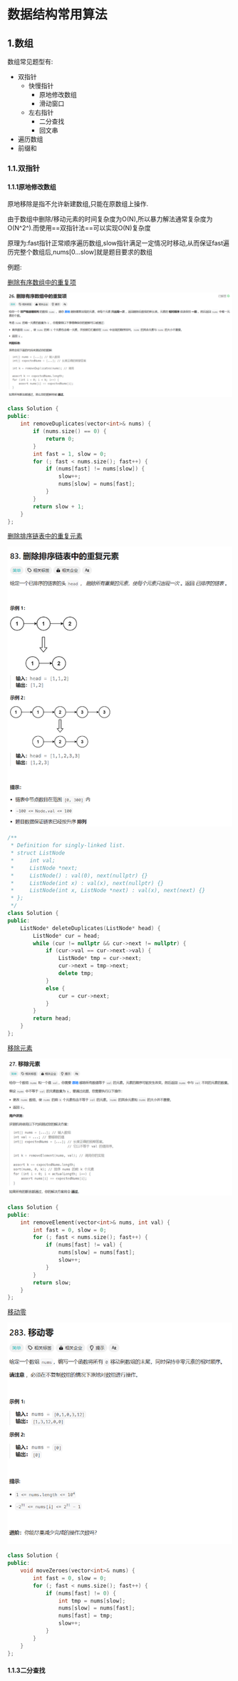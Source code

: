 # 数据结构常用算法

## 1.数组

数组常见题型有:

- 双指针
  - 快慢指针
    - 原地修改数组
    - 滑动窗口
  - 左右指针
    - 二分查找
    - 回文串
- 遍历数组
- 前缀和

### 1.1.双指针

#### 1.1.1原地修改数组

原地移除是指不允许新建数组,只能在原数组上操作.

由于数组中删除/移动元素的时间复杂度为O(N),所以暴力解法通常复杂度为O(N^2^).而使用==双指针法==可以实现O(N)复杂度

原理为:fast指针正常顺序遍历数组,slow指针满足一定情况时移动,从而保证fast遍历完整个数组后,nums[0...slow]就是题目要求的数组

例题:

[删除有序数组中的重复项](https://leetcode.cn/problems/remove-duplicates-from-sorted-array/description/)

![image-20241119002334911](assets/%E6%95%B0%E6%8D%AE%E7%BB%93%E6%9E%84%E5%B8%B8%E7%94%A8%E7%AE%97%E6%B3%95/image-20241119002334911.png)

```c++
class Solution {
public:
    int removeDuplicates(vector<int>& nums) {
        if (nums.size() == 0) {
            return 0;
        }
        int fast = 1, slow = 0;
        for (; fast < nums.size(); fast++) {
            if (nums[fast] != nums[slow]) {
                slow++;
                nums[slow] = nums[fast];
            }
        }
        return slow + 1;
    }
};
```

[删除排序链表中的重复元素](https://leetcode.cn/problems/remove-duplicates-from-sorted-list/description/)

![image-20241119004414320](assets/%E6%95%B0%E6%8D%AE%E7%BB%93%E6%9E%84%E5%B8%B8%E7%94%A8%E7%AE%97%E6%B3%95/image-20241119004414320.png)

```c++
/**
 * Definition for singly-linked list.
 * struct ListNode 
 *     int val;
 *     ListNode *next;
 *     ListNode() : val(0), next(nullptr) {}
 *     ListNode(int x) : val(x), next(nullptr) {}
 *     ListNode(int x, ListNode *next) : val(x), next(next) {}
 * };
 */
class Solution {
public:
    ListNode* deleteDuplicates(ListNode* head) {
        ListNode* cur = head;
        while (cur != nullptr && cur->next != nullptr) {
            if (cur->val == cur->next->val) {
                ListNode* tmp = cur->next;
                cur->next = tmp->next;
                delete tmp;
            }
            else {
                cur = cur->next;
            }
        }
        return head;
    }
};
```

[移除元素](https://leetcode.cn/problems/remove-element/description/)

![image-20241119011349408](assets/%E6%95%B0%E6%8D%AE%E7%BB%93%E6%9E%84%E5%B8%B8%E7%94%A8%E7%AE%97%E6%B3%95/image-20241119011349408.png)

```c++
class Solution {
public:
    int removeElement(vector<int>& nums, int val) {
        int fast = 0, slow = 0;
        for (; fast < nums.size(); fast++) {
            if (nums[fast] != val) {
                nums[slow] = nums[fast];
                slow++;
            }
        }
        return slow;
    }
};
```

[移动零](https://leetcode.cn/problems/move-zeroes/description/)

![image-20241119013037637](assets/%E6%95%B0%E6%8D%AE%E7%BB%93%E6%9E%84%E5%B8%B8%E7%94%A8%E7%AE%97%E6%B3%95/image-20241119013037637.png)

```c++
class Solution {
public:
    void moveZeroes(vector<int>& nums) {
        int fast = 0, slow = 0;
        for (; fast < nums.size(); fast++) {
            if (nums[fast] != 0) {
                int tmp = nums[slow];
                nums[slow] = nums[fast];
                nums[fast] = tmp;
                slow++;
            }
        }
    }
};
```

#### 1.1.3二分查找